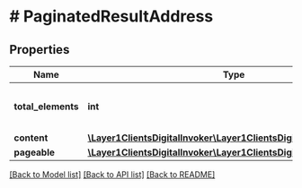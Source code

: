 # # PaginatedResultAddress

## Properties

Name | Type | Description | Notes
------------ | ------------- | ------------- | -------------
**total_elements** | **int** | total number of items in all pages | [optional]
**content** | [**\Layer1ClientsDigitalInvoker\Layer1ClientsDigitalModel\Address[]**](Address.md) | list of items | [optional]
**pageable** | [**\Layer1ClientsDigitalInvoker\Layer1ClientsDigitalModel\Pageable**](Pageable.md) |  | [optional]

[[Back to Model list]](../../README.md#models) [[Back to API list]](../../README.md#endpoints) [[Back to README]](../../README.md)
